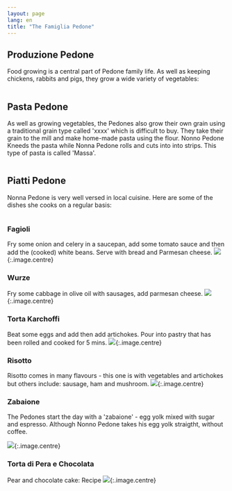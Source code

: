 ```yaml
---
layout: page
lang: en
title: "The Famiglia Pedone" 
---
```

## Produzione Pedone

Food growing is a central part of Pedone family life. As well as keeping chickens, rabbits and pigs, they grow a wide variety of vegetables: 


<div class="box alt">
<div class="row uniform 50%">
<div class="4u"><span class="image fit"><img src="../images/veg1.jpg" alt="" /></span></div>
<div class="4u"><span class="image fit"><img src="../images/veg2.jpg" alt="" /></span></div>
<div class="4u"><span class="image fit"><img src="../images/veg3.jpg" alt="" /></span></div>
</div>
</div>


## Pasta Pedone
As well as growing vegetables, the Pedones also grow their own grain using a traditional grain type called 'xxxx' which is difficult to buy. They take their grain to the mill and make home-made pasta using the flour. Nonno Pedone Kneeds the pasta while Nonna Pedone rolls and cuts into into strips. This type of pasta is called 'Massa'.

<div class="box alt">
<div class="row uniform 50%">
<div class="4u"><span class="image fit"><img src="../images/pasta1.jpg" alt="" /></span></div>
<div class="4u"><span class="image fit"><img src="../images/pasta2.jpg" alt="" /></span></div>
<div class="4u"><span class="image fit"><img src="../images/pasta3.jpg" alt="" /></span></div>
<div class="4u"><span class="image fit"><img src="../images/pasta4.jpg" alt="" /></span></div>
<div class="4u"><span class="image fit"><img src="../images/pasta5.jpg" alt="" /></span></div>
<div class="4u"><span class="image fit"><img src="../images/pasta6.jpg" alt="" /></span></div>
</div>
</div>

## Piatti Pedone
Nonna Pedone is very well versed in local cuisine. Here are some of the dishes she cooks on a regular basis:

<div class="box alt">
<div class="row uniform 50%">
<div class="4u"><span class="image fit"><img src="../images/fagioli.jpg" alt="" /></span></div>
<div class="4u"><span class="image fit"><img src="../images/torta.jpg" alt="" /></span></div>
<div class="4u"><span class="image fit"><img src="../images/koteletti.jpg" alt="" /></span></div>
<div class="4u"><span class="image fit"><img src="../images/wurze.jpg" alt="" /></span></div>
<div class="4u"><span class="image fit"><img src="../images/cecci.jpg" alt="" /></span></div>
<div class="4u"><span class="image fit"><img src="../images/pasta6.jpg" alt="" /></span></div>
<div class="4u"><span class="image fit"><img src="../images/eggsoup.jpg" alt="" /></span></div>
</div>
</div>

### Fagioli
Fry some onion and celery in a saucepan, add some tomato sauce and then add the (cooked) white beans. Serve with bread and Parmesan cheese.
![](../images/fagioli.jpg){:.image.centre}

### Wurze
Fry some cabbage in olive oil with sausages, add parmesan cheese.
![](../images/wurze.jpg){:.image.centre}

### Torta Karchoffi
Beat some eggs and add then add artichokes. Pour into pastry that has been rolled and cooked for 5 mins.
![](../images/torta.jpg){:.image.centre}

### Risotto
Risotto comes in many flavours - this one is with vegetables and artichokes but others include: sausage, ham and mushroom.
![](../images/risotto.jpg){:.image.centre}

### Zabaione
The Pedones start the day with a 'zabaione' - egg yolk mixed with sugar and espresso. Although Nonno Pedone takes his egg yolk straigtht, without coffee.

![](../images/zabaione.jpg){:.image.centre}

### Torta di Pera e Chocolata
Pear and chocolate cake: Recipe
![](../images/tortapera.jpg){:.image.centre}
